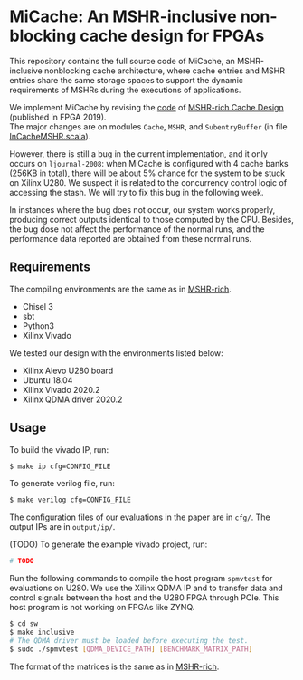 # MiCache: An MSHR-inclusive non-blocking cache design for FPGAs
This repository contains the full source code of MiCache, an MSHR-inclusive nonblocking cache architecture, where cache entries and MSHR entries share the same storage spaces to support the dynamic requirements of MSHRs during the executions of applications.  

We implement MiCache by revising the [code](https://github.com/m-asiatici/MSHR-rich) of [MSHR-rich Cache Design](https://dl.acm.org/doi/10.1145/3289602.3293901) \(published in FPGA 2019\).   
The major changes are on modules `Cache`, `MSHR`, and `SubentryBuffer` (in file [InCacheMSHR.scala](/src/main/scala/reqhandler/cuckoo/InCacheMSHR.scala)).

However, there is still a bug in the current implementation, and it only occurs on `ljournal-2008`: when MiCache is configured with 4 cache banks (256KB in total), there will be about 5% chance for the system to be stuck on Xilinx U280. We suspect it is related to the concurrency control logic of accessing the stash. We will try to fix this bug in the following week.

In instances where the bug does not occur, our system works properly, producing correct outputs identical to those computed by the CPU. Besides, the bug dose not affect the performance of the normal runs, and the performance data reported are obtained from these normal runs. 

## Requirements
The compiling environments are the same as in [MSHR-rich](https://github.com/m-asiatici/MSHR-rich).
+ Chisel 3
+ sbt
+ Python3
+ Xilinx Vivado

We tested our design with the environments listed below:
+ Xilinx Alevo U280 board
+ Ubuntu 18.04
+ Xilinx Vivado 2020.2
+ Xilinx QDMA driver 2020.2

## Usage
To build the vivado IP, run:
```bash
$ make ip cfg=CONFIG_FILE
```
To generate verilog file, run:
```bash
$ make verilog cfg=CONFIG_FILE
```
The configuration files of our evaluations in the paper are in `cfg/`. The output IPs are in `output/ip/`.

(TODO) To generate the example vivado project, run:
```bash
# TODO
```

Run the following commands to compile the host program `spmvtest` for evaluations on U280. 
We use the Xilinx QDMA IP and to transfer data and control signals between the host and the U280 FPGA through PCIe. This host program is not working on FPGAs like ZYNQ.
```bash
$ cd sw
$ make inclusive
# The QDMA driver must be loaded before executing the test.
$ sudo ./spmvtest [QDMA_DEVICE_PATH] [BENCHMARK_MATRIX_PATH]
```
The format of the matrices is the same as in [MSHR-rich](https://github.com/m-asiatici/MSHR-rich).
